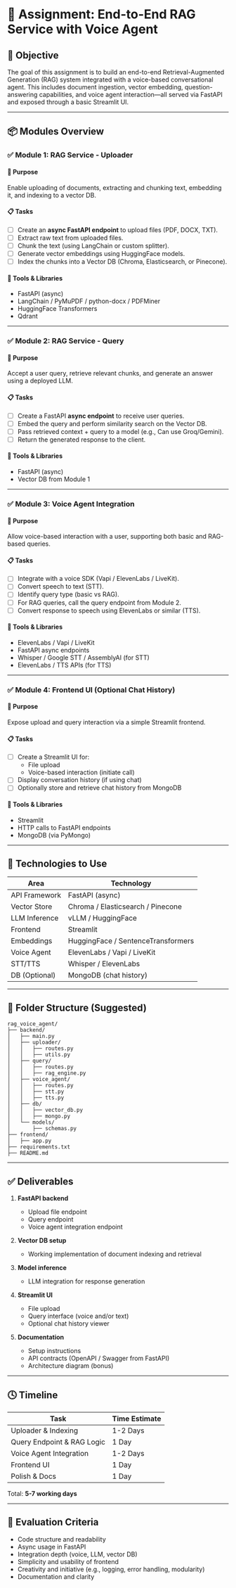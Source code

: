 # 🧪 Assignment: End-to-End RAG Service with Voice Agent

## 📌 Objective

The goal of this assignment is to build an end-to-end Retrieval-Augmented Generation (RAG) system integrated with a voice-based conversational agent. This includes document ingestion, vector embedding, question-answering capabilities, and voice agent interaction—all served via FastAPI and exposed through a basic Streamlit UI.

---

## 📦 Modules Overview

### ✅ Module 1: RAG Service - Uploader

#### 🎯 Purpose
Enable uploading of documents, extracting and chunking text, embedding it, and indexing to a vector DB.

#### 📋 Tasks
- [ ] Create an **async FastAPI endpoint** to upload files (PDF, DOCX, TXT).
- [ ] Extract raw text from uploaded files.
- [ ] Chunk the text (using LangChain or custom splitter).
- [ ] Generate vector embeddings using HuggingFace models.
- [ ] Index the chunks into a Vector DB (Chroma, Elasticsearch, or Pinecone).

#### 🧰 Tools & Libraries
- FastAPI (async)
- LangChain / PyMuPDF / python-docx / PDFMiner 
- HuggingFace Transformers
- Qdrant

---

### ✅ Module 2: RAG Service - Query

#### 🎯 Purpose
Accept a user query, retrieve relevant chunks, and generate an answer using a deployed LLM.

#### 📋 Tasks
- [ ] Create a FastAPI **async endpoint** to receive user queries.
- [ ] Embed the query and perform similarity search on the Vector DB.
- [ ] Pass retrieved context + query to a model (e.g., Can use Groq/Gemini).
- [ ] Return the generated response to the client.

#### 🧰 Tools & Libraries
- FastAPI (async)
- Vector DB from Module 1

---

### ✅ Module 3: Voice Agent Integration

#### 🎯 Purpose
Allow voice-based interaction with a user, supporting both basic and RAG-based queries.

#### 📋 Tasks
- [ ] Integrate with a voice SDK (Vapi / ElevenLabs / LiveKit).
- [ ] Convert speech to text (STT).
- [ ] Identify query type (basic vs RAG).
- [ ] For RAG queries, call the query endpoint from Module 2.
- [ ] Convert response to speech using ElevenLabs or similar (TTS).

#### 🧰 Tools & Libraries
- ElevenLabs / Vapi / LiveKit
- FastAPI async endpoints
- Whisper / Google STT / AssemblyAI (for STT)
- ElevenLabs / TTS APIs (for TTS)

---

### ✅ Module 4: Frontend UI (Optional Chat History)

#### 🎯 Purpose
Expose upload and query interaction via a simple Streamlit frontend.

#### 📋 Tasks
- [ ] Create a Streamlit UI for:
  - File upload
  - Voice-based interaction (initiate call)
- [ ] Display conversation history (if using chat)
- [ ] Optionally store and retrieve chat history from MongoDB

#### 🧰 Tools & Libraries
- Streamlit
- HTTP calls to FastAPI endpoints
- MongoDB (via PyMongo)

---

## 🧪 Technologies to Use

| Area | Technology |
|------|------------|
| API Framework | FastAPI (async) |
| Vector Store | Chroma / Elasticsearch / Pinecone |
| LLM Inference | vLLM / HuggingFace |
| Frontend | Streamlit |
| Embeddings | HuggingFace / SentenceTransformers |
| Voice Agent | ElevenLabs / Vapi / LiveKit |
| STT/TTS | Whisper / ElevenLabs |
| DB (Optional) | MongoDB (chat history) |

---

## 📁 Folder Structure (Suggested)

```
rag_voice_agent/
├── backend/
│   ├── main.py
│   ├── uploader/
│   │   ├── routes.py
│   │   ├── utils.py
│   ├── query/
│   │   ├── routes.py
│   │   ├── rag_engine.py
│   ├── voice_agent/
│   │   ├── routes.py
│   │   ├── stt.py
│   │   ├── tts.py
│   ├── db/
│   │   ├── vector_db.py
│   │   ├── mongo.py
│   └── models/
│       ├── schemas.py
├── frontend/
│   ├── app.py
├── requirements.txt
├── README.md
```

---

## ✅ Deliverables

1. **FastAPI backend**
   - Upload file endpoint
   - Query endpoint
   - Voice agent integration endpoint

2. **Vector DB setup**
   - Working implementation of document indexing and retrieval

3. **Model inference**
   - LLM integration for response generation

4. **Streamlit UI**
   - File upload
   - Query interface (voice and/or text)
   - Optional chat history viewer

5. **Documentation**
   - Setup instructions
   - API contracts (OpenAPI / Swagger from FastAPI)
   - Architecture diagram (bonus)

---

## 🕓 Timeline

| Task | Time Estimate |
|------|---------------|
| Uploader & Indexing | 1-2 Days |
| Query Endpoint & RAG Logic | 1 Day |
| Voice Agent Integration | 1-2 Days |
| Frontend UI | 1 Day |
| Polish & Docs | 1 Day |

Total: **5-7 working days**

---

## 🎯 Evaluation Criteria

- Code structure and readability
- Async usage in FastAPI
- Integration depth (voice, LLM, vector DB)
- Simplicity and usability of frontend
- Creativity and initiative (e.g., logging, error handling, modularity)
- Documentation and clarity
